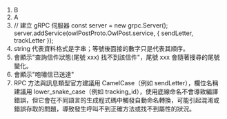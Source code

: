 1. B
2. A
3. // 建立 gRPC 伺服器 const server = new grpc.Server(); server.addService(owlPostProto.OwlPost.service, { sendLetter, trackLetter });
4. string 代表資料格式是字串；等號後面接的數字只是代表其順序。
5. 會顯示"查詢信件狀態(尾號 xxx) 找不到該信件"，尾號 xxx 會隨著搜尋的尾號變化。
6. 會顯示"咆嘯信已送達"
7. RPC 方法與訊息類型官方建議用 CamelCase（例如 sendLetter），欄位名稱建議用 lower_snake_case（例如 tracking_id），使用底線命名不會導致編譯錯誤，但它會在不同語言的生成程式碼中觸發自動命名轉換，可能引起混淆或錯誤存取的問題，導致發生呼叫不到正確方法或找不到屬性的狀況。